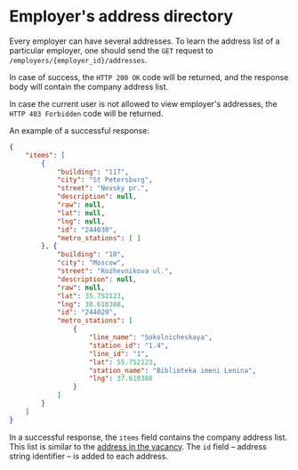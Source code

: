 # Employer's address directory

Every employer can have several addresses. To learn the address list of a
particular employer, one should send the `GET` request to
`/employers/{employer_id}/addresses`.

In case of success, the `HTTP 200 OK` code will be returned, and the response
body will contain the company address list.

In case the current user is not allowed to view employer's addresses, the `HTTP
403 Forbidden` code will be returned.

An example of a successful response:

```json
{
    "items": [
        {
            "building": "117",
            "city": "St Petersburg",
            "street": "Nevsky pr.",
            "description": null,
            "raw": null,
            "lat": null,
            "lng": null,
            "id": "244030",
            "metro_stations": [ ]
        }, {
            "building": "10",
            "city": "Moscow",
            "street": "Kozhevnikova ul.",
            "description": null,
            "raw": null,
            "lat": 35.752123,
            "lng": 30.610388,
            "id": "244029",
            "metro_stations": [
                {
                    "line_name": "Sokolnicheskaya",
                    "station_id": "1.4",
                    "line_id": "1",
                    "lat": 55.752123,
                    "station_name": "Biblioteka imeni Lenina",
                    "lng": 37.610388
                }
            ]
        }
    ]
}
```

In a successful response, the `items` field contains the company address list.
This list is similar to the [address in the vacancy](address.md).
The `id` field – address string identifier – is added to each address.
